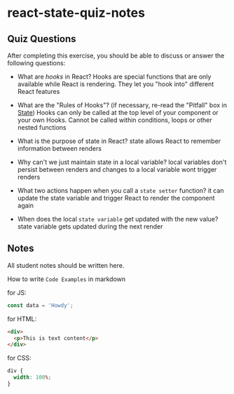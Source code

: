 # react-state-quiz-notes

## Quiz Questions

After completing this exercise, you should be able to discuss or answer the following questions:

- What are _hooks_ in React?
  Hooks are special functions that are only available while React is rendering. They let you "hook into" different React features

- What are the "Rules of Hooks"? (if necessary, re-read the "Pitfall" box in [State](https://react.dev/learn/state-a-components-memory))
  Hooks can only be called at the top level of your component or your own Hooks. Cannot be called within conditions, loops or other nested functions

- What is the purpose of state in React?
  state allows React to remember information between renders

- Why can't we just maintain state in a local variable?
  local variables don't persist between renders and changes to a local variable wont trigger renders

- What two actions happen when you call a `state setter` function?
  it can update the state variable and trigger React to render the component again

- When does the local `state variable` get updated with the new value?
  state variable gets updated during the next render

## Notes

All student notes should be written here.

How to write `Code Examples` in markdown

for JS:

```javascript
const data = 'Howdy';
```

for HTML:

```html
<div>
  <p>This is text content</p>
</div>
```

for CSS:

```css
div {
  width: 100%;
}
```
